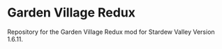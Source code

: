 # Garden Village Redux
Repository for the Garden Village Redux mod for Stardew Valley Version 1.6.11.

